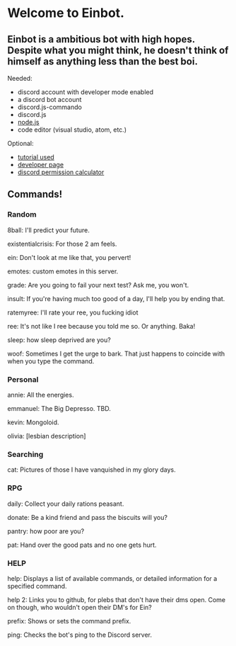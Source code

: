  <h1>Welcome to Einbot.
 
<h2> Einbot is a ambitious bot with high hopes. Despite what you might think, he doesn't think of himself as anything less than the best boi.</h2>

</h1>

Needed: 
- discord account with developer mode enabled 
- a discord bot account 
- discord.js-commando 
- discord.js 
- <a href="https://nodejs.org">node.js</a>
- code editor (visual studio, atom, etc.)


Optional: 
- <a href="https://www.youtube.com/watch?v=9CDPw1lCkJ8">tutorial used </a>
- <a href = "https://discordapp.com/developers/discord">developer page</a>
- <a href = "https://discordapi.com/permissions.html">discord permission calculator</a>

<h2> Commands! </h2>

<h3> Random </h3>

8ball: I'll predict your future.

existentialcrisis: For those 2 am feels.

ein: Don't look at me like that, you pervert!

emotes: custom emotes in this server.

grade: Are you going to fail your next test? Ask me, you won't.

insult: If you're having much too good of a day, I'll help you by ending that.

ratemyree: I'll rate your ree, you fucking idiot

ree: It's not like I ree because you told me so. Or anything. Baka!

sleep: how sleep deprived are you?

woof: Sometimes I get the urge to bark. That just happens to coincide with when you type the command.

<h3> Personal </h3>

annie: All the energies.

emmanuel: The Big Depresso. TBD.

kevin: Mongoloid.

olivia: [lesbian description]

<h3> Searching </h3>

cat: Pictures of those I have vanquished in my glory days.

<h3> RPG </h3>

daily: Collect your daily rations peasant.

donate: Be a kind friend and pass the biscuits will you?

pantry: how poor are you?

pat: Hand over the good pats and no one gets hurt.

<h3> HELP </h3>

help: Displays a list of available commands, or detailed information for a specified command.

help 2: Links you to github, for plebs that don't have their dms open. Come on though, who wouldn't open their DM's for Ein?

prefix: Shows or sets the command prefix.

ping: Checks the bot's ping to the Discord server.
